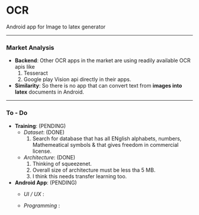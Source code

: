 # OCR
Android app for Image to latex generator

---
### Market Analysis
+ __Backend__:
  Other OCR apps in the market are using readily available OCR apis like
  1. Tesseract 
  2. Google play Vision api 
  directly in their apps.
+ __Similarity__:
  So there is no app that can convert text from __images into latex__ documents in Android.
  
___
### To - Do
+ __Training__: (PENDING)
  * _Dataset_:   (DONE)
    1. Search for database that has all ENglish alphabets, numbers, Mathemeatical symbols & that gives freedom in commercial license.
  * _Architecture_: (DONE)
    1. Thinking of squeezenet.
    2. Overall size of architecture must be less tha 5 MB.
    3. I think this needs transfer learning too.
+ __Android App__: (PENDING)
  * _UI / UX_ :
    
  * _Programming_ :

